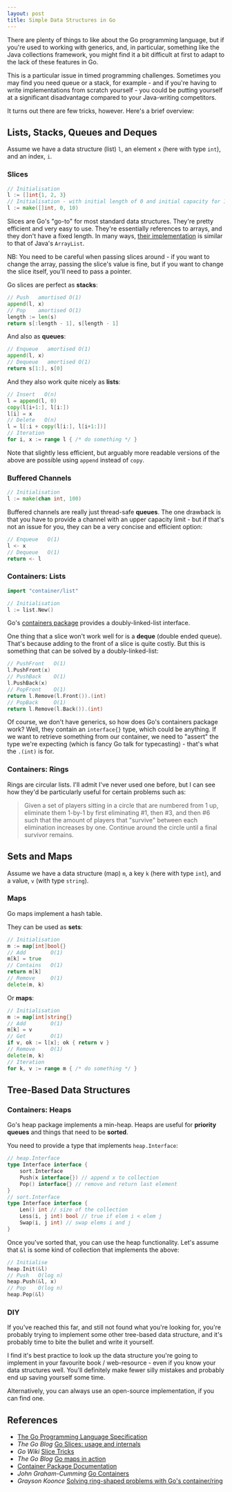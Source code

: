 ```yaml
---
layout: post
title: Simple Data Structures in Go
---
```


There are plenty of things to like about the Go programming language, but if you're used to working with generics, and, in particular, something like the Java collections framework, you might find it a bit difficult at first to adapt to the lack of these features in Go.

This is a particular issue in timed programming challenges. Sometimes you may find you need queue or a stack, for example - and if you're having to write implementations from scratch yourself - you could be putting yourself at a significant disadvantage compared to your Java-writing competitors.

It turns out there are few tricks, however. Here's a brief overview:

## Lists, Stacks, Queues and Deques

Assume we have a data structure (list) `l`, an element `x`  (here with type `int`), and an index, `i`.

### Slices

```go
// Initialisation
l := []int{1, 2, 3}
// Initialisation - with initial length of 0 and initial capacity for 10 elements
l := make([]int, 0, 10)
```

Slices are Go's "go-to" for most standard data structures. They're pretty efficient and very easy to use. They're essentially references to arrays, and they don't have a fixed length. In many ways, [their implementation](https://blog.golang.org/go-slices-usage-and-internals) is similar to that of Java's `ArrayList`.

NB: You need to be careful when passing slices around - if you want to change the array, passing the slice's value is fine, but if you want to change the slice itself, you'll need to pass a pointer.

Go slices are perfect as **stacks**:

```go
// Push   amortised O(1)
append(l, x)
// Pop    amortised O(1)
length := len(s)
return s[:length - 1], s[length - 1]
```

And also as **queues**:

```go
// Enqueue   amortised O(1)
append(l, x)
// Dequeue   amortised O(1)
return s[1:], s[0]
```

And they also work quite nicely as **lists**:

```go
// Insert   O(n)
l = append(l, 0)
copy(l[i+1:], l[i:])
l[i] = x
// Delete   O(n)
l = l[:i + copy(l[i:], l[i+1:])]
// Iteration
for i, x := range l { /* do something */ }
```

Note that slightly less efficient, but arguably more readable versions of the above are possible using `append` instead of `copy`.

### Buffered Channels

```go
// Initialisation
l := make(chan int, 100)
```

Buffered channels are really just thread-safe **queues**. The one drawback is that you have to provide a channel with an upper capacity limit - but if that's not an issue for you, they can be a very concise and efficient option:

```go
// Enqueue   O(1)
l <- x
// Dequeue   O(1)
return <- l
```

### Containers: Lists

```go
import "container/list"

// Initialisation
l := list.New()
```

Go's [containers package](https://golang.org/pkg/container/) provides a doubly-linked-list interface.

One thing that a slice won't work well for is a **deque** (double ended queue). That's because adding to the front of a slice is quite costly. But this is something that can be solved by a doubly-linked-list:

```go
// PushFront   O(1)
l.PushFront(x)
// PushBack    O(1)
l.PushBack(x)
// PopFront    O(1)
return l.Remove(l.Front()).(int)
// PopBack     O(1)
return l.Remove(l.Back()).(int)
```

Of course, we don't have generics, so how does Go's containers package work? Well, they contain an `interface{}` type, which could be anything. If we want to retrieve something from our container, we need to "assert" the type we're expecting (which is fancy Go talk for typecasting) - that's what the `.(int)` is for.

### Containers: Rings

Rings are circular lists. I'll admit I've never used one before, but I can see how they'd be particularly useful for certain problems such as:

> Given a set of players sitting in a circle that are numbered from 1 up, eliminate them 1-by-1 by first eliminating #1, then #3, and then #6 such that the amount of players that "survive" between each elimination increases by one. Continue around the circle until a final survivor remains.

## Sets and Maps

Assume we have a data structure (map) `m`, a key `k`  (here with type `int`), and a value, `v` (with type `string`).

### Maps

Go maps implement a hash table.

They can be used as **sets**:

```go
// Initialisation
m := map[int]bool{}
// Add        O(1)
m[k] = true
// Contains   O(1)
return m[k]
// Remove     O(1)
delete(m, k)
```

Or **maps**:

```go
// Initialisation
m := map[int]string{}
// Add        O(1)
m[k] = v
// Get        O(1)
if v, ok := l[x]; ok { return v }
// Remove     O(1)
delete(m, k)
// Iteration
for k, v := range m { /* do something */ }
```

## Tree-Based Data Structures

### Containers: Heaps

Go's heap package implements a min-heap. Heaps are useful for **priority queues** and things that need to be **sorted**.

You need to provide a type that implements `heap.Interface`:

```go
// heap.Interface
type Interface interface {
	sort.Interface
	Push(x interface{}) // append x to collection
	Pop() interface{} // remove and return last element
}
// sort.Interface
type Interface interface {
	Len() int // size of the collection
	Less(i, j int) bool // true if elem i < elem j
	Swap(i, j int) // swap elems i and j
}
```

Once you've sorted that, you can use the heap functionality. Let's assume that `&l`  is some kind of collection that implements the above:

```go
// Initialise
heap.Init(&l)
// Push   O(log n)
heap.Push(&l, x)
// Pop    O(log n)
heap.Pop(&l)
```

### DIY

If you've reached this far, and still not found what you're looking for, you're probably trying to implement some other tree-based data structure, and it's probably time to bite the bullet and write it yourself.

I find it's best practice to look up the data structure you're going to implement in your favourite book / web-resource - even if you know your data structures well. You'll definitely make fewer silly mistakes and probably end up saving yourself some time. 

Alternatively, you can always use an open-source implementation, if you can find one.

## References

- [The Go Programming Language Specification](https://golang.org/ref/spec)
- *The Go Blog* [Go Slices: usage and internals](https://blog.golang.org/go-slices-usage-and-internals)
- *Go Wiki* [Slice Tricks](https://github.com/golang/go/wiki/SliceTricks)
- *The Go Blog* [Go maps in action](https://blog.golang.org/go-maps-in-action)
- [Container Package Documentation](https://golang.org/pkg/container/)
- *John Graham-Cumming* [Go Containers](https://github.com/cloudflare/jgc-talks/tree/master/Go_London_User_Group/Go_Containers)
- *Grayson Koonce* [Solving ring-shaped problems with Go's container/ring](https://graysonkoonce.com/solving-ring-shaped-problems-with-golangs-container-ring/)